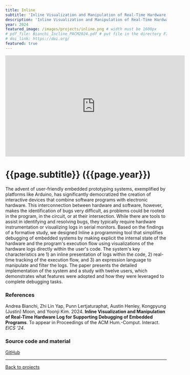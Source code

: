 ```yaml
---
title: Inline
subtitle: 'Inline Visualization and Manipulation of Real-Time Hardware Log for Supporting Debugging of Embedded Programs'
description: 'Inline Visualization and Manipulation of Real-Time Hardware Log for Supporting Debugging of Embedded Programs'
year: 2024
featured_image: /images/projects/inline.png # width must be 1600px
# pdf_file: Bianchi_Incline_PACM2024.pdf # put file in the directory FILES
# doi_link: https://doi.org/
featured: true
---
```


<iframe width="560" height="315" src="https://www.youtube.com/embed/gAf5mNowg7A" frameborder="0" allow="accelerometer; autoplay; encrypted-media; gyroscope; picture-in-picture" allowfullscreen></iframe>

<!-- DO NOT CHANGE MANUALLY -->

# {{page.subtitle}} ({{page.year}})

The advent of user-friendly embedded prototyping systems, exemplified by platforms like Arduino, has significantly democratized the creation of interactive devices that combine software programs with electronic hardware. This interconnection between hardware and software, however, makes the identification of bugs very difficult, as problems could be rooted in the program, in the circuit, or at their intersection. While there are tools to assist in identifying and resolving bugs, they typically require hardware instrumentation or visualizing logs in serial monitors. Based on the findings of a formative study, we designed Inline a programming tool that simplifies debugging of embedded systems by making explicit the internal state of the hardware and the program's execution flow using visualizations of the hardware logs directly within the user's code. The system's key characteristics are 1) an inline presentation of logs within the code, 2) real-time tracking of the execution flow, and 3) an expression language to manipulate and filter the logs. The paper presents the detailed implementation of the system and a study with twelve users, which demonstrates what features were adopted and how they were leveraged to complete debugging tasks.

### References

Andrea Bianchi, Zhi Lin Yap, Punn Lertjaturaphat, Austin Henley, Kongpyung (Justin) Moon, and Yoonji Kim. 2024. **Inline Visualization and Manipulation of Real-Time Hardware Log for Supporting Debugging of Embedded Programs**. To appear in Proceedings of the ACM Hum.-Comput. Interact. _EICS '24_.

<!-- DO NOT CHANGE MANUALLY -->

<!-- <a href="{{ site.url }}/files/{{ page.year }}/{{ page.pdf_file }}" target="_blank">paper</a>&nbsp;&nbsp;&nbsp;
<a href="{{ page.doi_link }}" target="_blank">doi</a> -->

### Source code and material

[GitHub](https://github.com/makelab-kaist/inline-extension)

---

<a href="/index.html" class="button button--large">Back to projects</a>
